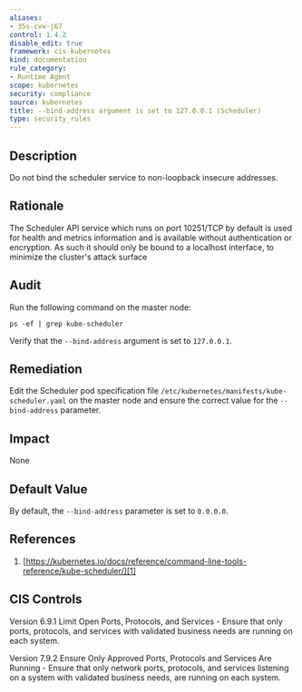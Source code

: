 ```yaml
---
aliases:
- 35s-cvw-j67
control: 1.4.2
disable_edit: true
framework: cis-kubernetes
kind: documentation
rule_category:
- Runtime Agent
scope: kubernetes
security: compliance
source: kubernetes
title: --bind-address argument is set to 127.0.0.1 (Scheduler)
type: security_rules
---
```


## Description

Do not bind the scheduler service to non-loopback insecure addresses.

## Rationale

The Scheduler API service which runs on port 10251/TCP by default is used for health and metrics information and is available without authentication or encryption. As such it should only be bound to a localhost interface, to minimize the cluster's attack surface

## Audit

Run the following command on the master node: 
```
ps -ef | grep kube-scheduler
```
Verify that the `--bind-address` argument is set to `127.0.0.1`.

## Remediation

Edit the Scheduler pod specification file `/etc/kubernetes/manifests/kube-scheduler.yaml` on the master node and ensure the correct value for the `--bind-address` parameter.

## Impact

None

## Default Value

By default, the `--bind-address` parameter is set to `0.0.0.0`.

## References

1. [https://kubernetes.io/docs/reference/command-line-tools-reference/kube-scheduler/][1]

## CIS Controls

Version 6.9.1 Limit Open Ports, Protocols, and Services - Ensure that only ports, protocols, and services with validated business needs are running on each system. 

Version 7.9.2 Ensure Only Approved Ports, Protocols and Services Are Running - Ensure that only network ports, protocols, and services listening on a system with validated business needs, are running on each system.                

[1]: https://kubernetes.io/docs/reference/command-line-tools-reference/kube-scheduler/
